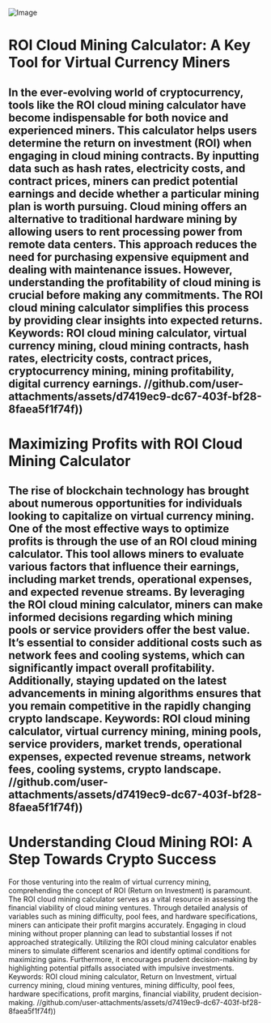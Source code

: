 
![Image](https://github.com/user-attachments/assets/d7419ec9-dc67-403f-bf28-8faea5f1f74f)
# ROI Cloud Mining Calculator: A Key Tool for Virtual Currency Miners
In the ever-evolving world of cryptocurrency, tools like the ROI cloud mining calculator have become indispensable for both novice and experienced miners. This calculator helps users determine the return on investment (ROI) when engaging in cloud mining contracts. By inputting data such as hash rates, electricity costs, and contract prices, miners can predict potential earnings and decide whether a particular mining plan is worth pursuing. 
Cloud mining offers an alternative to traditional hardware mining by allowing users to rent processing power from remote data centers. This approach reduces the need for purchasing expensive equipment and dealing with maintenance issues. However, understanding the profitability of cloud mining is crucial before making any commitments. The ROI cloud mining calculator simplifies this process by providing clear insights into expected returns.
Keywords: ROI cloud mining calculator, virtual currency mining, cloud mining contracts, hash rates, electricity costs, contract prices, cryptocurrency mining, mining profitability, digital currency earnings.
 //github.com/user-attachments/assets/d7419ec9-dc67-403f-bf28-8faea5f1f74f))
---
# Maximizing Profits with ROI Cloud Mining Calculator
The rise of blockchain technology has brought about numerous opportunities for individuals looking to capitalize on virtual currency mining. One of the most effective ways to optimize profits is through the use of an ROI cloud mining calculator. This tool allows miners to evaluate various factors that influence their earnings, including market trends, operational expenses, and expected revenue streams.
By leveraging the ROI cloud mining calculator, miners can make informed decisions regarding which mining pools or service providers offer the best value. It’s essential to consider additional costs such as network fees and cooling systems, which can significantly impact overall profitability. Additionally, staying updated on the latest advancements in mining algorithms ensures that you remain competitive in the rapidly changing crypto landscape.
Keywords: ROI cloud mining calculator, virtual currency mining, mining pools, service providers, market trends, operational expenses, expected revenue streams, network fees, cooling systems, crypto landscape.
 //github.com/user-attachments/assets/d7419ec9-dc67-403f-bf28-8faea5f1f74f))
---
# Understanding Cloud Mining ROI: A Step Towards Crypto Success
For those venturing into the realm of virtual currency mining, comprehending the concept of ROI (Return on Investment) is paramount. The ROI cloud mining calculator serves as a vital resource in assessing the financial viability of cloud mining ventures. Through detailed analysis of variables such as mining difficulty, pool fees, and hardware specifications, miners can anticipate their profit margins accurately.
Engaging in cloud mining without proper planning can lead to substantial losses if not approached strategically. Utilizing the ROI cloud mining calculator enables miners to simulate different scenarios and identify optimal conditions for maximizing gains. Furthermore, it encourages prudent decision-making by highlighting potential pitfalls associated with impulsive investments.
Keywords: ROI cloud mining calculator, Return on Investment, virtual currency mining, cloud mining ventures, mining difficulty, pool fees, hardware specifications, profit margins, financial viability, prudent decision-making. 
 //github.com/user-attachments/assets/d7419ec9-dc67-403f-bf28-8faea5f1f74f))
